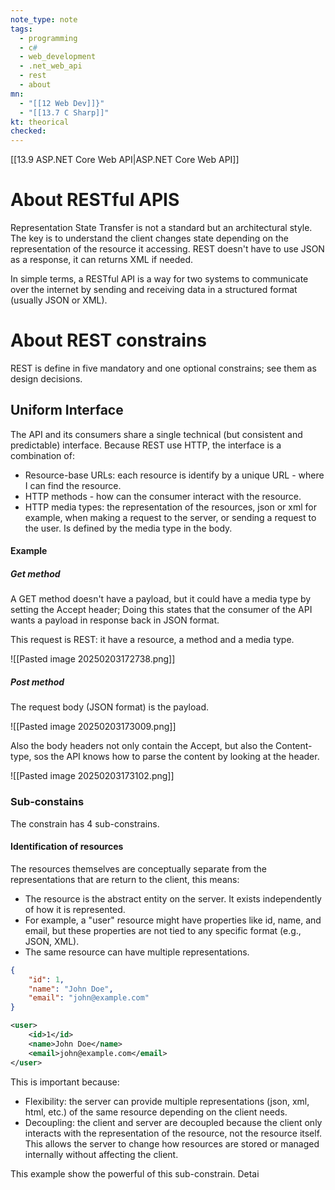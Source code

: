 ```yaml
---
note_type: note
tags:
  - programming
  - c#
  - web_development
  - .net_web_api
  - rest
  - about
mn:
  - "[[12 Web Dev]]}"
  - "[[13.7 C Sharp]]"
kt: theorical
checked:
---
```

[[13.9 ASP.NET Core Web API|ASP.NET Core Web API]]

# About RESTful APIS
Representation State Transfer is not a standard but an architectural style. The key is to understand the client changes state depending on the representation of the resource it accessing. REST doesn't have to use JSON as a response, it can returns XML if needed. 

In simple terms, a RESTful API is a way for two systems to communicate over the internet by sending and receiving data in a structured format (usually JSON or XML).

# About REST constrains
REST is define in five mandatory and one optional constrains; see them as design decisions. 
## Uniform Interface
The API and its consumers share a single technical (but consistent and predictable) interface. Because REST use HTTP, the interface is a combination of:
- Resource-base URLs: each resource is identify by a unique URL - where I can find the resource.
- HTTP methods - how can the consumer interact with the resource. 
- HTTP media types: the representation of the resources, json or xml for example, when making a request to the server, or sending a request to the user. Is defined by the media type in the body. 
#### Example
##### Get method
A GET method doesn't have a payload, but it could have a media type by setting the Accept header; Doing this states that the consumer of the API wants a payload in response back in JSON format. 

This request is REST: it have a resource, a method and a media type. 

![[Pasted image 20250203172738.png]]

##### Post method
The request body (JSON format) is the payload. 

![[Pasted image 20250203173009.png]]

Also the body headers not only contain the Accept, but also the Content-type, sos the API knows how to parse the content by looking at the header.

![[Pasted image 20250203173102.png]]

### Sub-constains
The constrain has 4 sub-constrains.

#### Identification of resources
The resources themselves are conceptually separate from the representations that are return to the client, this means:
- The resource is the abstract entity on the server. It exists independently of how it is represented.
- For example, a "user" resource might have properties like id, name, and email, but these properties are not tied to any specific format (e.g., JSON, XML).
- The same resource can have multiple representations. 


```json
{
    "id": 1,
    "name": "John Doe",
    "email": "john@example.com"
}
```

```xml
<user>
    <id>1</id>
    <name>John Doe</name>
    <email>john@example.com</email>
</user>
```

This is important because:
- Flexibility: the server can provide multiple representations (json, xml, html, etc.) of the same resource depending on the client needs.
- Decoupling: the client and server are decoupled because the client only interacts with the representation of the resource, not the resource itself. This allows the server to change how resources are stored or managed internally without affecting the client.

This example show the powerful of this sub-constrain. Detai 